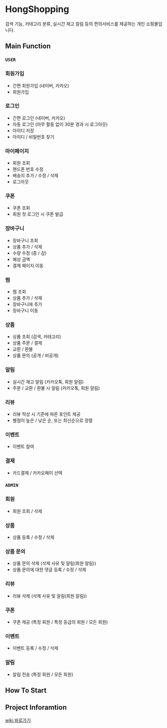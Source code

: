 # HongShopping
검색 기능, 카테고리 분류, 실시간 재고 알림 등의 편의서비스를 제공하는 개인 쇼핑몰입니다.   

## Main Function   
### `USER`
### 회원가입
- 간편 회원가입 (네이버, 카카오)
- 회원가입 

### 로그인
- 간편 로그인 (네이버, 카카오)
- 자동 로그인 (아무 활동 없이 30분 경과 시 로그아웃)
- 아이디 저장
- 아이디 / 비밀번호 찾기

### 마이페이지
- 회원 조회
- 핸드폰 번호 수정
- 배송지 추가 / 수정 / 삭제
- 로그아웃

### 쿠폰
- 쿠폰 조회
- 회원 첫 로그인 시 쿠폰 발급
  
### 장바구니
- 장바구니 조회
- 상품 추가 / 삭제
- 수량 수정 (증 / 감)
- 예상 금액
- 결제 페이지 이동

### 찜
- 찜 조회
- 상품 추가 / 삭제
- 장바구니에 추가
- 장바구니 이동

### 상품
- 상품 조회 (검색, 카테고리)
- 상품 주문 / 결제
- 교환 / 환불
- 상품 문의 (공개 / 비공개)
  
### 알림
- 실시간 재고 알림 (카카오톡, 회원 알림)
- 주문 / 교환 / 환불 시 알림 (카카오톡, 회원 알림)

### 리뷰
- 리뷰 작성 시 기준에 따른 포인트 제공
- 별점이 높은 / 낮은 순, 또는 최신순으로 정렬 
  
### 이벤트
- 이벤트 참여 

### 결제
- 카드결제 / 카카오페이 선택
  
### `ADMIN`
### 회원 
- 회원 조회 / 삭제
  
### 상품 
- 상품 등록 / 수정 / 삭제

### 상품 문의
- 상품 문의 삭제 (삭제 사유 및 알림(회원 알림))
- 상품 문의에 대한 댓글 등록 / 수정 / 삭제

### 리뷰
- 리뷰 삭제 (삭제 사유 및 알림(회원 알림))
  
### 쿠폰
- 쿠폰 제공 (특정 회원 / 특정 등급의 회원 / 모든 회원)

### 이벤트 
- 이벤트 등록 / 수정 / 삭제

### 알림
- 알림 전송 (특정 회원 / 모든 회원)

## How To Start

## Project Inforamtion
[wiki 바로가기](https://github.com/jhmin99/shoppingmall/wiki)

